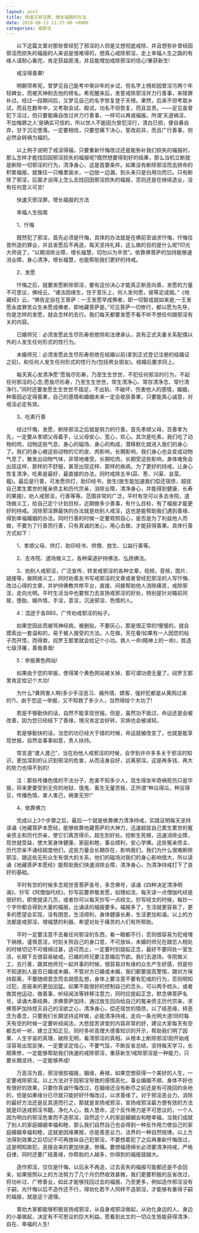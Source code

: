 ```yaml
---
layout: post
title: 快速灭邪淫罪，增长福报的方法
date: 2018-08-13 11:27:00 +0800
categories: 戒邪淫
---
```


　　以下这篇文章对那些曾经犯了邪淫的人但是又想彻底戒除、并且想弥补曾经因邪淫而损失的福报的人来说是很难得的，想真心戒除邪淫，走上幸福人生之路的有缘人请耐心看完，肯定获益匪浅，并且能增加戒除邪淫的信心!重获新生!
　　戒淫得善果!
　　明朝项希宪，曾梦见自己能考中癸卯年的乡试，但名字上榜却因曾淫污两个年轻婢女，而被天神削去他的榜名。希宪醒来后，发誓戒除邪淫并力行善事，来赎罪补过。经过一段期间后，又梦见自己的名字恢复登于天榜。果然，后来不但考取乡试，而且在数年中，又考取会试、殿试，功名不但恢复，而且显贵。——足见虽曾犯下淫过，但只要能痛自改过并力行善事，一样可以再或福报。所谓‘天道祸淫，不加悔罪之人’是确实可信的，所以世人不能因为曾犯淫行，清白已损，便自暴自弃，甘于沉沦堕落。一定要相信，只要您痛下决心，誓改前非，而且广行善事，则必然会转祸为福的。
　　以上例子说明了戒淫得福，只要重新忏悔改过还是能弥补我们损失的福报的，那么怎样才能找回因邪淫损失的福报呢?既然想要得到好的结果，那么当机立断就是断除一切邪淫的行为，清净身心，这是首要条件。如果没有断除邪淫而去拼命的积累福报，就像往一只桶里装水，一边放一边漏，到头来只是白用功而已。只有断除了邪淫，后面才谈得上怎么去找回因邪淫损失的福报，否则还是在继续造业，没有任何意义可言!
　　快速灭邪淫罪，增长福报的方法
　　幸福人生指南
　　1、忏悔
　　既然犯了邪淫，首先必须是忏悔，具体的办法就是在佛前至诚求忏悔，忏悔往昔所造的罪业，并且发愿后不再造，每天坚持礼拜，这么做的目的是什么呢?印光大师说了，“以期消除业障，增长福慧，切勿以为辛苦”。依靠佛菩萨的加持能够速消业障，身心清净，增长福慧，也能帮助我们更好的持戒。
　　2、发愿
　　忏悔之后，就要发愿断除邪淫，要有这份决心才能真正断恶向善，发愿的力量不可思议，佛经云，“诸法因缘生，住于意乐上，何人发何愿，彼等定成就。”《地藏经》云，“佛告定自在王菩萨：一王发愿早成佛者，即一切智成就如来是;一王发愿永度罪苦众生未愿成佛者，即地藏菩萨是。”可见菩萨一切修行，都以愿为先导，你是怎样的发愿，就会怎样的去行。我们每天都要发愿不看不听不想任何跟邪淫有关的内容。
　　已婚师兄：必须发愿此生尽形寿拒绝除和法律承认，具有正式夫妻关系配偶以外的人发生任何形式的性行为。
　　未婚师兄：必须发愿此生尽形寿拒绝在结婚以前(拿到正式登记注册的结婚证之前)，和任何人发生任何形式的性行为(包括男女朋友)。结婚后要求同上。
　　每天真心发清净愿“愿我尽形寿，乃至生生世世，不犯任何邪淫的行为，不起任何邪淫的心念;愿我尽形寿，乃至生生世世，常生清净心、常存清净念、常行清净行。”同时还要发愿生生世世不插足，不出轨、不破坏、伤害他人的感情，婚姻，种善因必定得善果，自己的感情和婚姻未来一定会收获善果，只要能真心诚意，对戒淫必定有效。
　　3、吃素行善
　　经过忏悔，发愿，断除邪淫之后就是努力的行善。首先孝顺父母，百善孝为先，一定要从孝顺父母着手，让父母安心，宽心，欢心。其次是吃素，我们吃了动物的肉，动物这些气息、身心的磁场、身心的构成，潜移默化就进入我们的身心了。我们的身心被这些动物的它的皮、肉影响，长期影响，我们身心也会变成动物气息了，散发出动物气味，非常地难受。长期吃肉，长期受这些影响，身体难免会出现这样、那样的不舒服，甚至出现这样、那样的疾病，为了更好的持戒，让身心恢复清净，吃素是最好，最直接的办法，同时戒除五辛(蒜、葱、兴渠、韭菜、薤)。最后是行善，可发愿供灯，助印经书，放生(放生能加速我们偿还宿债，超拔自己累生累世的冤亲债主和历代宗亲，消除业障，清净身心，并能得到健康、长寿的果报)，劝人戒邪淫，行善等等。范围非常的广泛，平时有空可以多去寺院，道场做义工，给自己定个计划目标，近期做多少善事，有什么目标，有了福报才能更好的持戒。消除邪淫罪最快的办法就是劝别人戒淫，这也是能帮助我们遇到善缘、得到幸福婚姻的办法。同时行善的时候一定要观照自心，是否是为了利益他人而做，不要为了行善而行善，只有真诚的发心，用心去做，才能获得善果。具体行善方式如下：
　　1、孝顺父母、供灯、助印经书、供僧、放生、公益行善等。
　　2、去寺院、道场做义工，各种渠道护持佛法、弘扬佛法。
　　3、劝别人戒邪淫，广泛宣传、转发戒邪淫的各种文章，视频，音频，图片、链接等，做网络义工，同时劝善友书写戒邪淫的文章或者曾经犯邪淫的人写忏悔、改过心得的文章，并护持佛教共修平台，直接、间接帮助他人消除痛苦，戒除邪淫，走向光明。平时生活当中也要努力去宣扬戒邪淫的好处，特别是针对婚前同居，堕胎、婚外情，手淫，意淫，沉迷邪淫、色情的人。
　　4：混迹于各BBS，广传劝戒邪淫的帖子。
　　如果您因此而被骂神经病，被删贴，不要灰心，那是很正常的!慢慢的，就会摸索出一套温和的，易于被人接受的方法。人在做，天在看!如果有一人因您的帖子而开悟，而得救，阎罗王那里就会给记个小功。救人一命(精神上的一命)，胜造七级浮屠，善哉善哉!
　　5：举报黄色网站!
　　如果由于您的举报，使得某个黄色网站被关掉，那可谓功德无量了。阎罗王那里肯定给记个大功!
　　为什么?黄网害人啊(多少手淫恶习、婚外情、嫖客、强奸犯都是从黄网过来的?)，由于您这一举报，又不知救了多少人，当然得给个大功了!
　　若是不够勤快的话，自然不能享现世报。但是，虽然功不抵过，命运还是会被改善，因为您已经结下了善缘，境况肯定会好转，灾病也会被减轻。
　　若是够勤快的话，当您的功已经大于错的时候，命运就被改变了，也就是能享现世报，自然会事事如意，贵人扶持。
　　常言道“渡人渡己”，当在劝他人戒邪淫的时候，会学到许许多多关于邪淫的知识，更加深刻的认识到邪淫的危害，从而洁身自好，远离邪淫。这是再多钱、再大的势力也得不到的!
　　注：那些传播色情的不法分子，危害不知多少人，现生得坐牢奇祸死伤只是华报，将来更要受到无穷的地狱、饿鬼、畜生无量苦报，正所谓“种瓜得瓜，种豆得豆，传播色情，害人害己，祸害无穷!”
　　4、依靠佛力
　　完成以上3个步骤之后，最后一个就是依靠佛力清净持戒，实践证明每天坚持读诵《地藏菩萨本愿经，能够依靠地藏菩萨的大神力，迅速超拔自己累生累世的冤亲债主和历代宗亲，使它们离苦得乐，超生到好处。挖断生死根，迅速消除业障，现世就受益，使大家身体健康，家庭和睦，事业顺利，安心学佛。这些冤亲债主、历代宗亲不诵经超度他们，这些力量会长期存在，影响我们，我们为什么很难断除邪淫，跟这些无形众生有很大的关系，他们的磁场对我们的身心影响很大，所以读诵《地藏菩萨本愿经》能帮助我们快速消除业障，清净身心，为清净持戒打下了良好的基础。
　　平时有空的时候多念观世音菩萨圣号，多念佛号，读诵《四种决定清净明诲》、抄写《阿僧伽吒经》。抄写前要恭敬发愿，如理如法，每天读一点僧伽吒经是很好的，即使就读几页，或者你可以每天抄写一点经文。抄写经文的时候，每抄一个字你都会得到大量的福报，比诵读的福报要多。福报多了，生活就更容易了，更多的愿望会实现，没有困苦，生活顺利，身体健康长寿，生活更加和谐。以上的方法都是戒邪淫、增福慧的利器，希望对处于痛苦的人们有所帮助。
　　平时一定要注意不去看任何邪淫的东西，看一眼都不行，否则很容易为犯戒埋下祸根。谨慎意淫，时刻关照自己的身口意，不可放纵，未婚的师兄在跟恋人相处的时候切记不可缠绵过甚，适可而止，一定要时刻提起正念，最好不要同处一室生活，长期下去很容易破戒。已婚的师兄要注意婚后节欲。我们去道场，寺院做义工，去行善，跟其他师兄一起共事的时候，很容易对有缘的众生产生好感，但是你不知道别人是否已婚或未婚，不管对方已婚或未婚，我们都要提高警惕，跟对方保持距离，不要随顺意念而去胡思乱想，身体上要注意不要有犯戒的行为，否则明知过犯，恶报来的更加迅猛。如果不能很好的控制自己的念头，可以两手梳头，或者做其他运动，做善事，听经闻法等转移注意力，同时应提起正念，默念佛菩萨名号，读诵大乘经典，求佛菩萨加持，通过放生回向给自己的冤亲债主历代宗亲，求佛菩萨加持熄灭自己的淫欲之心，清净身心，偿还宿世的情债，以了结恶缘，转恶念为善念，只要我们长期坚持这样做，必能清净持戒，走向一条光明大道!同时每天有空的时候一定要听经闻法，大悲拔苦讲堂的内容非常的好，建议大家每天有空都去听一听，建立正知正见，同时多听高僧大德善知识的开示，帮助我们明了因果、人生宇宙的真理，破除无明，看清邪淫的真相，从根本上断除邪淫!刚开始戒淫容易出现反弹，一定要坚定信心，不要气馁，不断反省总结，坚持每天学习，长期熏修，一定能够帮助我们快速的戒除邪淫，重获新生!戒除邪淫是一种能力，只要长期坚持，一定能够养成!
　　万恶淫为首，邪淫很损福报，姻缘，寿禄，如果您想获得一个美好的人生，一定要戒除邪淫。以上方法对于因邪淫导致的感情恶化，事业婚姻不顺、身体不好也有很好的效果，只要你真诚忏悔改过，在姻缘还没有断尽之前还是有可挽回的余地的，但是如果缘分已尽就只能好好忏悔改过，以求善缘了。对于邪淫恶业力，消除的最好方法还是反其道而行之，那就是宣扬戒邪淫，宣扬戒邪淫最方便有效的方法就是印送戒邪淫书籍，净化人心，救人慧命，这个反作用力是不可思议的，一个人因为明白的邪淫危害而不造邪淫，自然这个人的家庭婚姻会和睦幸福，当我们成就了别人的家庭婚姻幸福和睦，那么我们自然自己也会得到一种反作用力使自己的家庭婚姻幸福和睦，这就是因缘果报，亦是善恶业力，法界的一种自然规律。以上方法得到效果之后切记不可再放纵自己犯邪淫，不要想着犯了之后再重新忏悔改过，这是明知故犯，恶报会来的更加快速，惨痛。要想福德绵长必须要清净持戒，严格自律，同时还要广结善缘，你帮助的人越多，你得到的福报就越大。
　　造作邪淫，仅仅是忏悔，以后永不再造，过去丢失的福报可能都还是不会回来，如果按照以上的方法努力了几个月仍然收效甚微，我们更要积极的反省改过，将功补过、广修善业，如此才能够找回过去的福报、乃至更多，例如造作邪淫没有子嗣，光忏悔以后不造作还不行，得劝化若干人同样不造邪淫，才能够有重得子嗣的福报，就是这个道理。
　　普劝大家都能够积极宣扬戒邪淫，从自身戒邪淫做起，从劝化身边的人、身边的小事做起，决定有不可思议的巨大利益。愿看到此文的一切众生皆能获得清净、自在、幸福的人生!